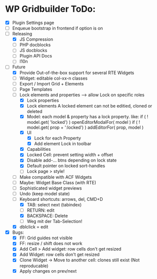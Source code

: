 WP Gridbuilder ToDo:
====================
 - [x] Plugin Settings page
 - [ ] Enqueue bootstrap in frontend if option is on
 - [ ] Releasing
	- [x] JS Compression
	- [ ] PHP docblocks
	- [ ] JS docblocks
	- [ ] Plugin API Docs
	- [ ] l10n
 - [ ] Future
	- [x] Provide Out-of-the-box support for several RTE Widgets
	- [ ] Widget: editable col-xx-n classes
	- [ ] Export / Import Grid + Elements
	- [ ] Page Templates
	- [ ] Lock elements and properties --> allow Lock on specific roles
		- [x] Lock properties
		- [x] Lock elements
			A locked element can not be editied, cloned or deleted
		- [x] Model: each model & property has a lock property. like: 
				if ( ! model.get( 'locked') ) openEditorModalFor( model )
				if ( ! model.get( prop + ':locked') ) addEditorFor( prop, model )
		- [x] UI
			- [x] Lock for each Property
			- [x] Add element Lock in toolbar
		- [x] Capabilities
		- [x] Locked Cell: prevent setting width + offset
		- [x] Disable add-... btns depending on lock state
		- [x] Default pointer on locked sort-handles
		- [ ] Lock page > style!
	- [ ] Make compatible with ACF Widgets 
	- [ ] Maybe: Widget Base Class (with RTE)
	- [ ] Sophisticated widget previews
	- [ ] Undo (keep model state)	
	- [ ] Keyboard shortcuts: arrows, del, CMD+D
		- [x] TAB: select next (tabindex)
		- [ ] RETURN: edit
		- [x] BACKSPACE: Delete
		- [ ] Weg mit der Tab-Selection!
	- [x] dblclick = edit
 - [x] Bugs:
	- [x] FF: Grid guides not visible
 	- [x] FF: resize / shift does not work
	- [x] Add Cell > Add widget: row cells don't get resized
	- [x] Add Widget: row cells don't get resized
	- [x] Clone Widget -> Move to another cell: clones still exist (Not reproducable)
	- [x] Apply changes on prev/next

